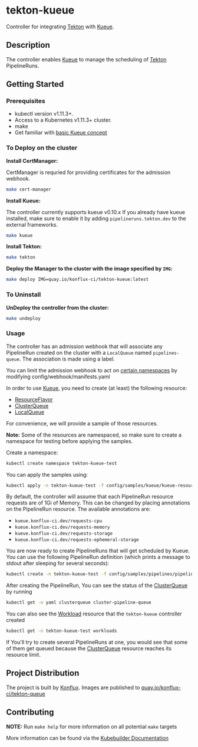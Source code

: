 # tekton-kueue

Controller for integrating [Tekton] with [Kueue].

## Description

The controller enables [Kueue] to manage the scheduling of [Tekton] PipelineRuns.

## Getting Started

### Prerequisites
- kubectl version v1.11.3+.
- Access to a Kubernetes v1.11.3+ cluster.
- make
- Get familiar with [basic Kueue concept](https://kueue.sigs.k8s.io/docs/concepts/)

### To Deploy on the cluster

**Install CertManager:**

CertManager is requried for providing certificates for the admission webhook.

```sh
make cert-manager
```

**Install Kueue:**

The controller currently supports kueue v0.10.x
If you already have kueue installed, make sure to enable it by adding `pipelineruns.tekton.dev` to the external frameworks.

```sh
make kueue
```

**Install Tekton:**
```sh
make tekton
```

**Deploy the Manager to the cluster with the image specified by `IMG`:**

```sh
make deploy IMG=quay.io/konflux-ci/tekton-kueue:latest
```

### To Uninstall

**UnDeploy the controller from the cluster:**

```sh
make undeploy
```

### Usage

The controller has an admission webhook that will associate any PipelineRun created
on the cluster with a `LocalQueue` named `pipelines-queue`.
The association is made using a label.

You can limit the admission webhook to act on [certain namespaces](https://kubernetes.io/docs/reference/access-authn-authz/extensible-admission-controllers/#matching-requests-namespaceselector) by modifying config/webhook/manifests.yaml

In order to use [Kueue], you need to create (at least) the following resource:

- [ResourceFlavor]
- [ClusterQueue]
- [LocalQueue]

For convenience, we will provide a sample of those resources.

**Note:** Some of the resources are namespaced, so make sure to create a namespace for testing before applying the samples.

Create a namespace:

```sh
kubectl create namespace tekton-kueue-test
```

You can apply the samples using:

```sh
kubectl apply -n tekton-kueue-test -f config/samples/kueue/kueue-resources.yaml
```

By default, the controller will assume that each PipelineRun resource requests are of 1Gi of Memory.
This can be changed by placing annotations on the PipelineRun resource. The available annotations are:

- `kueue.konflux-ci.dev/requests-cpu`
- `kueue.konflux-ci.dev/requests-memory`
- `kueue.konflux-ci.dev/requests-storage`
- `kueue.konflux-ci.dev/requests-ephemeral-storage`

You are now ready to create PipelineRuns that will get scheduled by Kueue.
You can use the following PipelineRun definition (which prints a message to stdout after sleeping for several seconds):

```sh
kubectl create -n tekton-kueue-test -f config/samples/pipelines/pipeline.yaml
```

After creating the PipelineRun, You can see the status of the [ClusterQueue] by running

```sh
kubectl get -o yaml clusterqueue cluster-pipeline-queue
```

You can also see the [Workload] resource that the `tekton-kueue` controller created

```sh
kubectl get -n tekton-kueue-test workloads
```

If You'll try to create several PipelineRuns at one, you would see that some
of them get queued because the [ClusterQueue] resource reaches its resource limit.

## Project Distribution

The project is built by [Konflux]. Images are published to [quay.io/konflux-ci/tekton-queue](quay.io/konflux-ci/tekton-queue)

## Contributing

**NOTE:** Run `make help` for more information on all potential `make` targets

More information can be found via the [Kubebuilder Documentation](https://book.kubebuilder.io/introduction.html)


[Tekton]: <https://tekton.dev/> "Tekton"
[Kueue]: <https://kueue.sigs.k8s.io/> "Kueue"
[Konflux]: <https://konflux-ci.dev/> "Konflux"
[ResourceFlavor]: <https://kueue.sigs.k8s.io/docs/concepts/resource_flavor/> "ResourceFlavor"
[ClusterQueue]: <https://kueue.sigs.k8s.io/docs/concepts/cluster_queue/> "ClusterQueue"
[LocalQueue]: <https://kueue.sigs.k8s.io/docs/concepts/local_queue/> "LocalQueue"
[Workload]: <https://kueue.sigs.k8s.io/docs/concepts/workload/> "Workload"
